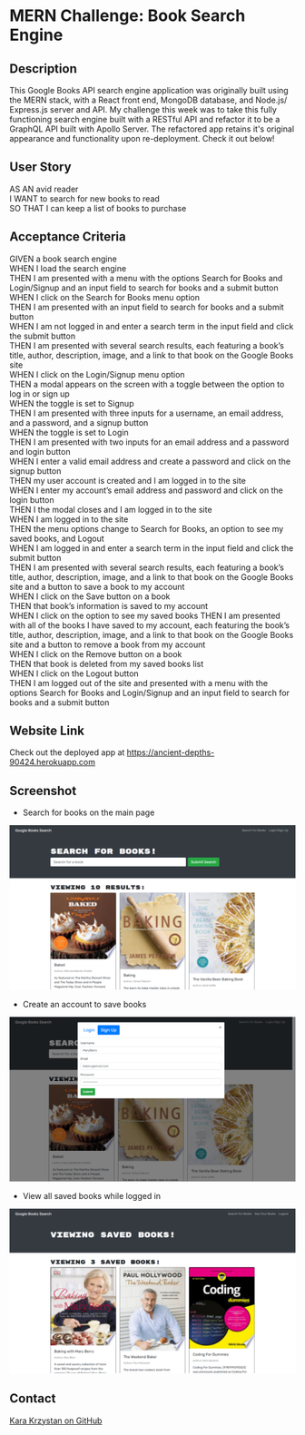 # MERN Challenge: Book Search Engine

## Description

This Google Books API search engine application was originally built using the MERN stack, with a React front end, MongoDB database, and Node.js/ Express.js server and API.  My challenge this week was to take this fully functioning search engine built with a RESTful API and refactor it to be a GraphQL API built with Apollo Server. The refactored app retains it's original appearance and functionality upon re-deployment. Check it out below!

## User Story

AS AN avid reader  
I WANT to search for new books to read  
SO THAT I can keep a list of books to purchase  

## Acceptance Criteria

GIVEN a book search engine  
WHEN I load the search engine  
THEN I am presented with a menu with the options Search for Books and Login/Signup and an input field to search for books and a submit button  
WHEN I click on the Search for Books menu option  
THEN I am presented with an input field to search for books and a submit button  
WHEN I am not logged in and enter a search term in the input field and click the submit button  
THEN I am presented with several search results, each featuring a book’s title, author, description, image, and a link to that book on the Google Books site  
WHEN I click on the Login/Signup menu option  
THEN a modal appears on the screen with a toggle between the option to log in or sign up  
WHEN the toggle is set to Signup  
THEN I am presented with three inputs for a username, an email address, and a password, and a signup button  
WHEN the toggle is set to Login  
THEN I am presented with two inputs for an email address and a password and login button  
WHEN I enter a valid email address and create a password and click on the signup button  
THEN my user account is created and I am logged in to the site  
WHEN I enter my account’s email address and password and click on the login button  
THEN I the modal closes and I am logged in to the site  
WHEN I am logged in to the site  
THEN the menu options change to Search for Books, an option to see my saved books, and Logout  
WHEN I am logged in and enter a search term in the input field and click the submit button  
THEN I am presented with several search results, each featuring a book’s title, author, description, image, and a link to that book on the Google Books site and a button to save a book to my account  
WHEN I click on the Save button on a book  
THEN that book’s information is saved to my account  
WHEN I click on the option to see my saved books
THEN I am presented with all of the books I have saved to my account, each featuring the book’s title, author, description, image, and a link to that book on the Google Books site and a button to remove a book from my account  
WHEN I click on the Remove button on a book  
THEN that book is deleted from my saved books list  
WHEN I click on the Logout button  
THEN I am logged out of the site and presented with a menu with the options Search for Books and Login/Signup and an input field to search for books and a submit button 

## Website Link

Check out the deployed app at https://ancient-depths-90424.herokuapp.com

## Screenshot

* Search for books on the main page  

![screenshot](https://github.com/kara-krzystan/book-search-engine/blob/main/client/public/screenshot_1.png)  

* Create an account to save books  

![screenshot](https://github.com/kara-krzystan/book-search-engine/blob/main/client/public/screenshot_2.png)  

* View all saved books while logged in  

![screenshot](https://github.com/kara-krzystan/book-search-engine/blob/main/client/public/screenshot_3.png)  

## Contact
[Kara Krzystan on GitHub](http://github.com/kara-krzystan)
